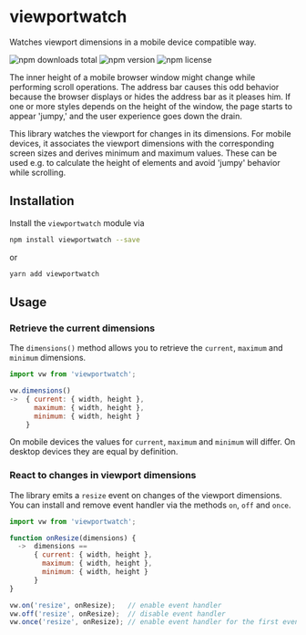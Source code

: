 # viewportwatch

Watches viewport dimensions in a mobile device compatible way.

![npm downloads total](https://img.shields.io/npm/dt/viewportwatch.svg) ![npm version](https://img.shields.io/npm/v/viewportwatch.svg) ![npm license](https://img.shields.io/npm/l/viewportwatch.svg)

The inner height of a mobile browser window might change while performing scroll operations. The address bar causes this odd behavior because the browser displays or hides the address bar as it pleases him. If one or more styles depends on the height of the window, the page starts to appear 'jumpy,' and the user experience goes down the drain.

This library watches the viewport for changes in its dimensions. For mobile devices, it associates the viewport dimensions with the corresponding screen sizes and derives minimum and maximum values. These can be used e.g. to calculate the height of elements and avoid 'jumpy' behavior while scrolling.

## Installation

Install the `viewportwatch` module via

```sh
npm install viewportwatch --save
```

or

```sh
yarn add viewportwatch
```

## Usage

### Retrieve the current dimensions

The `dimensions()` method allows you to retrieve the `current`, `maximum` and `minimum` dimensions.

```js
import vw from 'viewportwatch';

vw.dimensions()
->  { current: { width, height },
      maximum: { width, height },
      minimum: { width, height }
    }
```

On mobile devices the values for `current`, `maximum` and `minimum` will differ. On desktop devices they are equal by definition.

### React to changes in viewport dimensions

The library emits a `resize` event on changes of the viewport dimensions. You can install and remove event handler via the methods `on`, `off` and `once`.

```js
import vw from 'viewportwatch';

function onResize(dimensions) {
  ->  dimensions ==
      { current: { width, height },
        maximum: { width, height },
        minimum: { width, height }
      }
}

vw.on('resize', onResize);   // enable event handler
vw.off('resize', onResize);  // disable event handler
vw.once('resize', onResize); // enable event handler for the first event only
```
